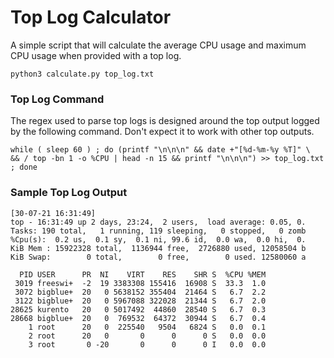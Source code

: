 # Top Log Calculator
A simple script that will calculate the average CPU usage and maximum CPU usage when provided with a top log.

```shell
python3 calculate.py top_log.txt
```

### Top Log Command

The regex used to parse top logs is designed around the top output logged by the following command. Don't expect it to work with other top outputs.

```shell
while ( sleep 60 ) ; do (printf "\n\n\n" && date +"[%d-%m-%y %T]" \
&& / top -bn 1 -o %CPU | head -n 15 && printf "\n\n\n") >> top_log.txt ; done
```

### Sample Top Log Output
```text
[30-07-21 16:31:49]
top - 16:31:49 up 2 days, 23:24,  2 users,  load average: 0.05, 0.
Tasks: 190 total,   1 running, 119 sleeping,   0 stopped,   0 zomb
%Cpu(s):  0.2 us,  0.1 sy,  0.1 ni, 99.6 id,  0.0 wa,  0.0 hi,  0.
KiB Mem : 15922328 total,  1136944 free,  2726880 used, 12058504 b
KiB Swap:        0 total,        0 free,        0 used. 12580060 a

  PID USER      PR  NI    VIRT    RES    SHR S  %CPU %MEM
 3019 freeswi+  -2  19 3383308 155416  16908 S  33.3  1.0
 3072 bigblue+  20   0 5638152 355404  21464 S   6.7  2.2
 3122 bigblue+  20   0 5967088 322028  21344 S   6.7  2.0
28625 kurento   20   0 5017492  44860  28540 S   6.7  0.3
28668 bigblue+  20   0  769532  64372  30944 S   6.7  0.4
    1 root      20   0  225540   9504   6824 S   0.0  0.1
    2 root      20   0       0      0      0 S   0.0  0.0
    3 root       0 -20       0      0      0 I   0.0  0.0
```

